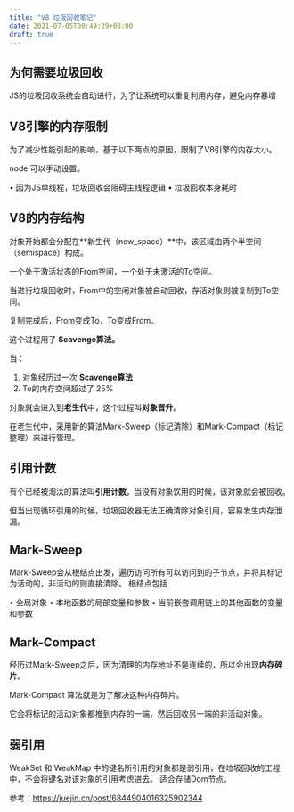```yaml
---
title: "V8 垃圾回收笔记"
date: 2021-07-05T00:49:29+08:00
draft: true
---
```


## 为何需要垃圾回收

JS的垃圾回收系统会自动进行，为了让系统可以重复利用内存，避免内存暴增

## V8引擎的内存限制

为了减少性能引起的影响，基于以下两点的原因，限制了V8引擎的内存大小。

node 可以手动设置。

• 因为JS单线程，垃圾回收会阻碍主线程逻辑
• 垃圾回收本身耗时

## V8的内存结构

对象开始都会分配在**新生代（new_space）**中，该区域由两个半空间（semispace）构成。

一个处于激活状态的From空间，一个处于未激活的To空间。

当进行垃圾回收时，From中的空闲对象被自动回收，存活对象则被复制到To空间。

复制完成后，From变成To，To变成From。

这个过程用了 **Scavenge算法。**

当：

1. 对象经历过一次 **Scavenge算法**
2. To的内存空间超过了 25%

对象就会进入到**老生代**中，这个过程叫**对象晋升**。

在老生代中，采用新的算法Mark-Sweep（标记清除）和Mark-Compact（标记整理）来进行管理。

## 引用计数

有个已经被淘汰的算法叫**引用计数**，当没有对象饮用的时候，该对象就会被回收。

但当出现循环引用的时候，垃圾回收器无法正确清除对象引用，容易发生内存泄漏。

## Mark-Sweep

Mark-Sweep会从根结点出发，遍历访问所有可以访问到的子节点，并将其标记为活动的，非活动的则直接清除。
根结点包括

• 全局对象
• 本地函数的局部变量和参数
• 当前嵌套调用链上的其他函数的变量和参数

## Mark-Compact

经历过Mark-Sweep之后，因为清理的内存地址不是连续的，所以会出现**内存碎片**。

Mark-Compact 算法就是为了解决这种内存碎片。

它会将标记的活动对象都推到内存的一端，然后回收另一端的非活动对象。

## 弱引用

WeakSet 和 WeakMap 中的键名所引用的对象都是弱引用，在垃圾回收的工程中，不会将键名对该对象的引用考虑进去。
适合存储Dom节点。

参考：https://juejin.cn/post/6844904016325902344
